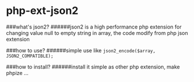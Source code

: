 # php-ext-json2

###what's json2?
######json2 is a high performance php extension for changing value null to empty string in array, the code modify from php json extension

###how to use?
######simple use like `json2_encode($array, JSON2_COMPATIBLE);`

###how to install?
######install it simple as other php extension, make phpize ...
